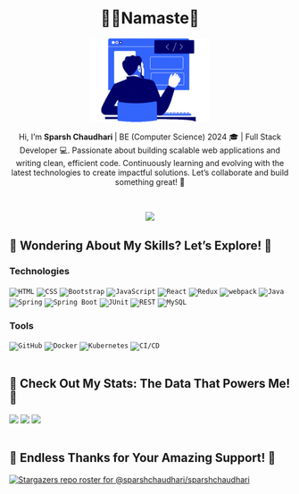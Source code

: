 <div align="center">
<h1> 🙏🏻Namaste🎉</h1>
	
</div>


	


<p align="center">
  <img src="media/readme.gif" height="150">
</p>
<p align="center" width="100%">
Hi, I’m <b> Sparsh Chaudhari </b> | BE (Computer Science) 2024 🎓 | Full Stack Developer 💻. Passionate about building scalable web applications and writing clean, efficient code. Continuously learning and evolving with the latest technologies to create impactful solutions. Let’s collaborate and build something great! 🚀
</p>
<br>

<p align="center">
<a href="https://leetcode.com/sparshchaudhari/">
<img src="https://img.shields.io/badge/dynamic/json?style=flat-square&labelColor=black&color=%23ffa116&label=Solved&query=solvedOverTotal&url=https%3A%2F%2Fleetcode-badge.vercel.app%2Fapi%2Fusers%2Fsparshchaudhari&logo=leetcode&logoColor=yellow" target="_blank"></a>

</p>








## 🌟 Wondering About My Skills? Let’s Explore! 🌟
### Technologies
<div >
	<code><img width="50" src="https://raw.githubusercontent.com/marwin1991/profile-technology-icons/refs/heads/main/icons/html.png" alt="HTML" title="HTML"/></code>
	<code><img width="50" src="https://raw.githubusercontent.com/marwin1991/profile-technology-icons/refs/heads/main/icons/css.png" alt="CSS" title="CSS"/></code>
	<code><img width="50" src="https://raw.githubusercontent.com/marwin1991/profile-technology-icons/refs/heads/main/icons/bootstrap.png" alt="Bootstrap" title="Bootstrap"/></code>
	<code><img width="50" src="https://raw.githubusercontent.com/marwin1991/profile-technology-icons/refs/heads/main/icons/javascript.png" alt="JavaScript" title="JavaScript"/></code>
	<code><img width="50" src="https://raw.githubusercontent.com/marwin1991/profile-technology-icons/refs/heads/main/icons/react.png" alt="React" title="React"/></code>
	<code><img width="50" src="https://raw.githubusercontent.com/marwin1991/profile-technology-icons/refs/heads/main/icons/redux.png" alt="Redux" title="Redux"/></code>
	<code><img width="50" src="https://raw.githubusercontent.com/marwin1991/profile-technology-icons/refs/heads/main/icons/webpack.png" alt="webpack" title="webpack"/></code>
	<code><img width="50" src="https://raw.githubusercontent.com/marwin1991/profile-technology-icons/refs/heads/main/icons/java.png" alt="Java" title="Java"/></code>
	<code><img width="50" src="https://raw.githubusercontent.com/marwin1991/profile-technology-icons/refs/heads/main/icons/spring.png" alt="Spring" title="Spring"/></code>
	<code><img width="50" src="https://raw.githubusercontent.com/marwin1991/profile-technology-icons/refs/heads/main/icons/spring_boot.png" alt="Spring Boot" title="Spring Boot"/></code>
	<code><img width="50" src="https://raw.githubusercontent.com/marwin1991/profile-technology-icons/refs/heads/main/icons/junit.png" alt="JUnit" title="JUnit"/></code>
  <code><img width="50" src="https://raw.githubusercontent.com/marwin1991/profile-technology-icons/refs/heads/main/icons/rest.png" alt="REST" title="REST"/></code>
	<code><img width="50" src="https://raw.githubusercontent.com/marwin1991/profile-technology-icons/refs/heads/main/icons/mysql.png" alt="MySQL" title="MySQL"/></code>
</div>

### Tools
<div >
	<code><img width="50" src="https://raw.githubusercontent.com/marwin1991/profile-technology-icons/refs/heads/main/icons/github.png" alt="GitHub" title="GitHub"/></code>
	<code><img width="50" src="https://raw.githubusercontent.com/marwin1991/profile-technology-icons/refs/heads/main/icons/docker.png" alt="Docker" title="Docker"/></code>
	<code><img width="50" src="https://raw.githubusercontent.com/marwin1991/profile-technology-icons/refs/heads/main/icons/kubernetes.png" alt="Kubernetes" title="Kubernetes"/></code>
	<code><img width="50" src="https://raw.githubusercontent.com/marwin1991/profile-technology-icons/refs/heads/main/icons/ci_cd.png" alt="CI/CD" title="CI/CD"/></code>
</div>

<br>

## 🚀 Check Out My Stats: The Data That Powers Me! 🚀

<div align="left">
<img src="https://github-readme-stats.vercel.app/api?username=sparshchaudhari&theme=react&show_icons=true&hide_border=true&count_private=true" width="600" >
<img src="https://github-readme-streak-stats.herokuapp.com/?user=sparshchaudhari&theme=react&hide_border=true" width="600">
<img src="https://github-readme-stats.vercel.app/api/top-langs/?username=anuraghazra&theme=react&show_icons=true&hide_border=true&layout=compact" width="600" >
	
</div>



<br>

## 💖 Endless Thanks for Your Amazing Support! 💖

[![Stargazers repo roster for @sparshchaudhari/sparshchaudhari](https://reporoster.com/stars/dark/notext/sparshchaudhari/sparshchaudhari)](https://github.com/sparshchaudhari/sparshchaudhari/stargazers)




